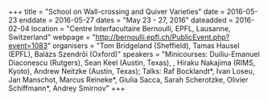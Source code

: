 +++
title = "School on Wall-crossing and Quiver Varieties"
date = 2016-05-23
enddate = 2016-05-27
dates = "May 23 - 27, 2016"
dateadded = 2016-02-04
location = "Centre Interfacultaire Bernoulli, EPFL, Lausanne, Switzerland"
webpage = "http://bernoulli.epfl.ch/PublicEvent.php?event=1083"
organisers = "Tom Bridgeland (Sheffield), Tamas Hausel (EPFL), Balázs Szendrői (Oxford)"
speakers = "Minicourses: Duiliu-Emanuel Diaconescu (Rutgers), Sean Keel (Austin, Texas), , Hiraku Nakajima (RIMS, Kyoto), Andrew Neitzke (Austin, Texas); Talks: Raf Bocklandt*, Ivan Loseu, Jan Manschot, Marcus Reineke*, Giulia Sacca, Sarah Scherotzke, Olivier Schiffmann*, Andrey Smirnov"
+++
